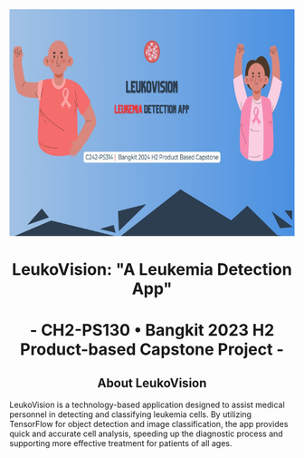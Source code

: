 <div align="center">
  <img src="https://github.com/leukovision-capstone/.github/blob/main/assets/LeukoVision.jpg?raw=true" height="400px">
</div>

<h1 align="center"> LeukoVision: "A Leukemia Detection App" <h1>

<p align="center"> - CH2-PS130   •   Bangkit 2023 H2 Product-based Capstone Project  - </p>
<!-- <p align="center" style="font-size: 10px;">
  C242-PS314 • <span style="color: red;">Bangkit</span> 2024 H2 Product-based Capstone Project
</p> -->

<h2 align = "center"> About LeukoVision </h2>

<p>LeukoVision is a technology-based application designed to assist medical personnel in detecting and classifying leukemia cells. By utilizing TensorFlow for object detection and image classification, the app provides quick and accurate cell analysis, speeding up the diagnostic process and supporting more effective treatment for patients of all ages.</p>
